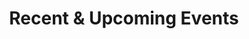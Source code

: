 ---
title: Recent & Upcoming Events
type: landing

sections:
##############################################################################
# 1 · Dynamic list — seminars (.md files in content/event/)
##############################################################################
- block: collection
  content:
    title: Seminars
    page_type: event
    order: desc
    count: 20
  design:
    view: compact
    show_date: true
    show_location: true
    columns: "1"

##############################################################################
# 2 · Manually-curated Workshops & Conferences (HTML cards)
##############################################################################
- block: markdown
  content:
    title: Workshops & Conferences
    text: |
      <!-- CARD · Mathematical Aspects of Learning - 20 Years Later -->
      <div class="media stream-item view-compact">
        <div class="media-body">
          <div class="section-subheading article-title mb-0">
            <a href="https://www.crm.cat/mathematical-aspects-of-learning-theory/"
               target="_blank" rel="noopener">
              Mathematical Aspects of Learning — 20 Years Later
            </a>
          </div>
          <div class="article-style">
            Workshop with talks by Piotr Zwiernik, Gergely Neu & others.
          </div>
          <div class="stream-meta article-metadata">
            9–13&nbsp;Sep&nbsp;2024 · Casa Convalescència
          </div>
        </div>
        <!-- thumbnail on the right -->
        <a class="ml-3"
           href="https://www.crm.cat/mathematical-aspects-of-learning-theory/"
           target="_blank" rel="noopener" aria-label="Mathematical Aspects of Learning 2024">
          <img src="/media/event/featured.jpg"
               alt="Mathematical Aspects of Learning workshop image"
               width="110" height="110" loading="lazy">
        </a>
      </div>

      <!-- CARD · Mathematical Statistics and Learning 2021 -->
      <div class="media stream-item view-compact">
        <div class="media-body">
          <div class="section-subheading article-title mb-0">
            <a href="https://dscbarcelona.wixsite.com/msl2020"
               target="_blank" rel="noopener">
              Mathematical Statistics & Learning 2021
            </a>
          </div>
          <div class="article-style">
            Conference on high-dimensional statistics and ML theory.
          </div>
          <div class="stream-meta article-metadata">
            29&nbsp;Jun – 2&nbsp;Jul&nbsp;2021 · Casa Convalescència
          </div>
        </div>
        <!-- thumbnail on the right -->
        <a class="ml-3"
           href="https://dscbarcelona.wixsite.com/msl2020"
           target="_blank" rel="noopener" aria-label="MSL 2021 image">
          <img src="/media/casac.jpeg"
               alt="MSL 2021 banner"
               width="110" height="110" loading="lazy">
        </a>
      </div>
      
      <!-- CARD · Google Focused Award Mini-workshop ───────────────────────── -->
      <div class="media stream-item view-compact">
        <div class="media-body">
          <div class="section-subheading article-title mb-0">
            Google Focused Award Mini-workshop
          </div>
          <div class="article-style">
            Joint UPF & Google Zurich workshop on machine-learning theory.
          </div>
          <div class="stream-meta article-metadata">
            7–8&nbsp;Mar&nbsp;2021 · UPF Campus Ciutadella
          </div>
        </div>
        <!-- thumbnail on the right -->
        <a class="ml-3" href="#" aria-label="Workshop image">
          <img src="/media/event/download-6-.jpeg" alt="Mini-workshop banner" width="110" height="110" loading="lazy">
        </a>
      </div>

      <!-- BayesComp 2018 ───────────────────────────────────────────── -->
      <div class="media stream-item view-compact">
        <div class="media-body">
          <div class="section-subheading article-title mb-0">
            <a href="https://www.maths.nottingham.ac.uk/plp/pmztk/bayescomp/" target="_blank" rel="noopener">
              10<sup>th</sup> BayesComp 2018
            </a>
          </div>
          <div class="article-style">
            Advances in scalable Bayesian computation.
          </div>
          <div class="stream-meta article-metadata">
            26-28&nbsp;Mar&nbsp;2018 · UPF Auditorium
          </div>
        </div>

        <a class="ml-3" href="https://www.maths.nottingham.ac.uk/plp/pmztk/bayescomp/" target="_blank" rel="noopener">
          <img src="./media/bayescomp.jpeg" alt="BayesComp 2018 logo"
               width="110" height="110" loading="lazy">
        </a>
      </div>
  design:
    columns: "1"
---